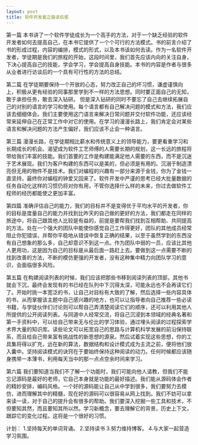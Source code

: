 ```yaml
---
layout: post
title: 软件开发者之路读后感
---
```

第一篇
本书讲了一个软件学徒成长为一个高手的方法，对于一个缺乏经验的软件开发者如何去提高自己，在本书它提供了一个个可行的方法模式。书的前言介绍了书的形成过程，内容的编排，模式的形式，以及本书该如何去读。作为一名软件开发者，学徒期是我们的旅程的开始，这段时间里，我们首先应该内向的关注自身，下决心提高自己的技能，学会学习，学会提高自身技能。本书的内容是作者与很多从业者进行访谈后的一个具有可行性的方法的总结。

第二篇
在学徒期要保持一个开放的心态，努力改正自己的坏习惯，谦虚谨慎向上，积极从更有经验的同事那里学到不一样的方法思想。同时要正面自己的无知，敢于承担任务，敢去深入钻研。
但是深入钻研的同时不要忘了自己去继续拓展自己的对别的语言的学习和使用。每个语言都有自己解决问题的模式和方法，我们应该去细细体会。我们主要使用这门语言来解决日常问题并交付软件功能，还应该经常来延伸自己在正常工作中对它的使用。在学习的漫漫长路上，我们肯定会对某些语言和解决问题的方法产生偏好，我们应该不止会一种语言。

第三篇
	漫漫长路，在学徒期相比薪水和传统意义上的领导能力，要更看重学习和长期成长的机会。渴望成为软件工艺师傅的人需要长期的规划，这一长远的旅程将带给我们丰富的技能。我们首要的工作是构建能满足他人需要的东西，而不是沉迷于艺术展现。我们为客户构建的东西可以是美的，但必须是有用的。沉溺于制造漂亮但无用的物件不是技术。我们对编程的兴趣有一部分来源于金钱，你为了金钱一直坚持，最终你对编程的钟爱又回来了。软件开发中严谨的思考已经大批量数据的任务自动化这样的习惯仍将对你有用，不管你选择什么样的未来，你过去做软件工程师的经历都能使之更加丰富。

第四篇
准确评估自己的能力，我们的目标并不是变得优于平均水平的开发者，你的目标是度量自己的能力并找到比昨天的自己做的更好的方法，我们都走在同样的旅途中，将自己跟其他人比较是有益的，前提是要帮我们找到互相帮助、共同提高的方法。处在一个强大的团队中能使你感觉自己工作得更好，团队的其他成员经常阻止你犯错误，并帮你平稳地从错误中恢复正确的结果，以至于虽然学到的东西没有自己想象的那么多，自己却意识不到这一点。作为团队中弱的一员，应该比其他人更用功，这是因为自己的目标是从最后面一路赶上去。要做到这一点需要不断的找到改善的方法，不断的模仿更强的开发者，没有这种集中精力向团队学习的意识，会面临很多风险。

第五篇
在构建阅读列表的时候，我们应该把那些书移到阅读列表的顶部，其他书就会下沉，最终会发现有的书已经在队列中下沉得太深，可能永远也不会再读它们了。开始时挑一本宽泛的书，让自己对目标有大致的了解，然后选择一些内容具体的书，从而掌握该主题中自己感兴趣的地方，也可以让指导者向自己推荐一些必读书籍，与学徒伙伴们讨论则可以帮自己弄清楚阅读它们的顺序，还可以利用其他人所提供的公开阅读列表。与同道中人经常交流，将自己沉浸到本领域的经典名著和第一手资料中，可以给自己带来无与伦比的学习体验，通过埋头阅读的过程探索学术界大量的知识库。读些论文可以拓宽自己的思路与计算机科学发展的前沿保持联系，而且给自己带来富有挑战性的新思想的源泉。然后试着实现这些思想，你的工具集将得以扩充，远在新的算法，数据结构和设计模式成为主流之前，便将他们放入囊中。坚持阅读模式的诀窍在于要始终保持这种阅读的动力。任何时候都应该随身携带一本薄书，利用每天当中的那一点点空余时间来学习。


第六篇
我们要知道当我们不了解一个功能时，我们可能向他人请教，但我们不能忘记源码是最好的老师，它自己本身就是功能的最好描述。我们能从源码体会作者的精妙安排，编码风格。一个好的源码能让自己从中学到很多，我们要努力去模仿，进而理解其中的精髓，现在好的源码可以很容易从网上找到。我们不妨可以拿来读一读，对于自己的提升会有很多的帮助。我们要深入挖掘一些工具和技术，不但要知其然，而且要知其所以然。学习新概念，要去理解它的背景，历史上下文，跟踪它的变化过程。这将是一个很好的习惯。


计划：
1.坚持每天的单词背诵。
2.坚持读书
3.努力维持博客。
4.与大家一起营造学习氛围。
